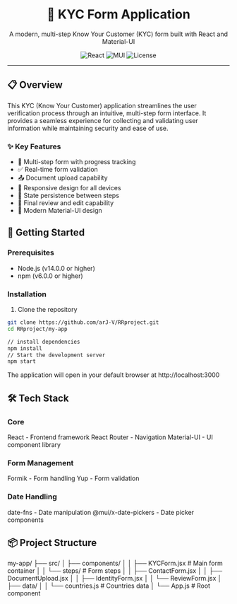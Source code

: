<div align="center">
  <h1>🔐 KYC Form Application</h1>
  <p>A modern, multi-step Know Your Customer (KYC) form built with React and Material-UI</p>

  ![React](https://img.shields.io/badge/React-18.2.0-blue?logo=react)
  ![MUI](https://img.shields.io/badge/Material--UI-5.14.0-blue?logo=mui)
  ![License](https://img.shields.io/badge/license-MIT-green)
</div>

---

## 📋 Overview

This KYC (Know Your Customer) application streamlines the user verification process through an intuitive, multi-step form interface. It provides a seamless experience for collecting and validating user information while maintaining security and ease of use.
### ✨ Key Features

- 📝 Multi-step form with progress tracking
- ✅ Real-time form validation
- 📤 Document upload capability
- 📱 Responsive design for all devices
- 💾 State persistence between steps
- 👀 Final review and edit capability
- 🎨 Modern Material-UI design

## 🚀 Getting Started

### Prerequisites

- Node.js (v14.0.0 or higher)
- npm (v6.0.0 or higher)

### Installation
1. Clone the repository
```bash
git clone https://github.com/arJ-V/RRproject.git
cd RRproject/my-app

// install dependencies
npm install
// Start the development server
npm start
```
The application will open in your default browser at http://localhost:3000

## 🛠️ Tech Stack
### Core
React - Frontend framework
React Router - Navigation
Material-UI - UI component library
### Form Management
Formik - Form handling
Yup - Form validation
### Date Handling
date-fns - Date manipulation
@mui/x-date-pickers - Date picker components


## 📦 Project Structure
my-app/
├── src/
│   ├── components/
│   │   ├── KYCForm.jsx         # Main form container
│   │   └── steps/              # Form steps
│   │       ├── ContactForm.jsx
│   │       ├── DocumentUpload.jsx
│   │       ├── IdentityForm.jsx
│   │       └── ReviewForm.jsx
│   ├── data/
│   │   └── countries.js        # Countries data
│   └── App.js                  # Root component

